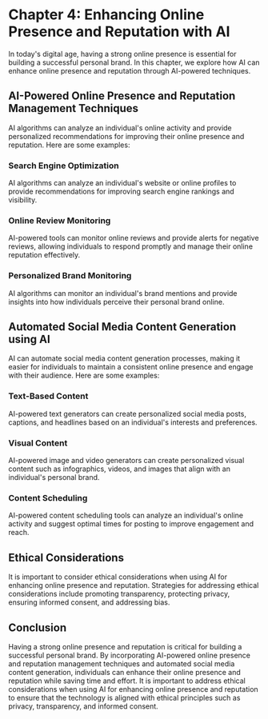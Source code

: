 Chapter 4: Enhancing Online Presence and Reputation with AI
===========================================================

In today's digital age, having a strong online presence is essential for building a successful personal brand. In this chapter, we explore how AI can enhance online presence and reputation through AI-powered techniques.

AI-Powered Online Presence and Reputation Management Techniques
---------------------------------------------------------------

AI algorithms can analyze an individual's online activity and provide personalized recommendations for improving their online presence and reputation. Here are some examples:

### Search Engine Optimization

AI algorithms can analyze an individual's website or online profiles to provide recommendations for improving search engine rankings and visibility.

### Online Review Monitoring

AI-powered tools can monitor online reviews and provide alerts for negative reviews, allowing individuals to respond promptly and manage their online reputation effectively.

### Personalized Brand Monitoring

AI algorithms can monitor an individual's brand mentions and provide insights into how individuals perceive their personal brand online.

Automated Social Media Content Generation using AI
--------------------------------------------------

AI can automate social media content generation processes, making it easier for individuals to maintain a consistent online presence and engage with their audience. Here are some examples:

### Text-Based Content

AI-powered text generators can create personalized social media posts, captions, and headlines based on an individual's interests and preferences.

### Visual Content

AI-powered image and video generators can create personalized visual content such as infographics, videos, and images that align with an individual's personal brand.

### Content Scheduling

AI-powered content scheduling tools can analyze an individual's online activity and suggest optimal times for posting to improve engagement and reach.

Ethical Considerations
----------------------

It is important to consider ethical considerations when using AI for enhancing online presence and reputation. Strategies for addressing ethical considerations include promoting transparency, protecting privacy, ensuring informed consent, and addressing bias.

Conclusion
----------

Having a strong online presence and reputation is critical for building a successful personal brand. By incorporating AI-powered online presence and reputation management techniques and automated social media content generation, individuals can enhance their online presence and reputation while saving time and effort. It is important to address ethical considerations when using AI for enhancing online presence and reputation to ensure that the technology is aligned with ethical principles such as privacy, transparency, and informed consent.
